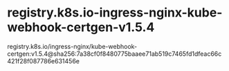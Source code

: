 # registry.k8s.io-ingress-nginx-kube-webhook-certgen-v1.5.4
registry.k8s.io/ingress-nginx/kube-webhook-certgen:v1.5.4@sha256:7a38cf0f8480775baaee71ab519c7465fd1dfeac66c421f28f087786e631456e
